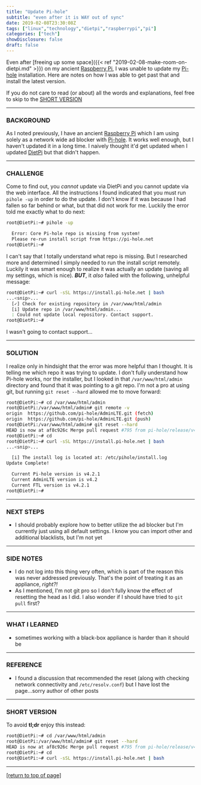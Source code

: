 ```yaml
---
title: "Update Pi-hole"
subtitle: "even after it is WAY out of sync"
date: 2019-02-08T23:30:08Z
tags: ["linux","technology","dietpi","raspberrypi","pi"]
categories: ["tech"]
showDisclosure: false
draft: false
---
```


Even after 
[freeing up some space]({{< ref "2019-02-08-make-room-on-dietpi.md" >}}) on my
ancient [Raspberry Pi](https://www.raspberrypi.org), I was unable to update
my [Pi-hole](https://pi-hole.net/) installation.  Here are notes on how I was
able to get past that and install the latest version.<!--more-->

If you do not care to read (or about) all the words and explanations, feel free
to skip to the [SHORT VERSION](#tldr)

---

### BACKGROUND

As I noted previously, I have an ancient
[Raspberry Pi](https://www.raspberrypi.org) which I am using solely as a network
wide ad blocker with [Pi-hole](https://pi-hole.net/).  It works well enough, but
I haven't updated it in a long time.  I naively thought it'd get updated when I
updated [DietPi](https://dietpi.com) but that didn't happen.

---

### CHALLENGE

Come to find out, you *cannot* update via DietPi and you cannot update via the
web interface.  All the instructions I found indicated that you must run
`pihole -up` in order to do the update.  I don't know if it was because I had
fallen so far behind or what, but that did not work for me.  Luckily the error
told me exactly what to do next:

~~~bash
root@DietPi:~# pihole -up

  Error: Core Pi-hole repo is missing from system!
  Please re-run install script from https://pi-hole.net
root@DietPi:~#
~~~

I can't say that I totally understand what repo is missing.  But I researched
more and determined I simply needed to run the install script remotely.  Luckily
it was smart enough to realize it was actually an update (saving all my
settings, which is nice).  ***BUT***, it *also* failed with the following,
unhelpful message:

~~~bash
root@DietPi:~# curl -sSL https://install.pi-hole.net | bash
...<snip>...
  [✓] Check for existing repository in /var/www/html/admin
  [i] Update repo in /var/www/html/admin...
  : Could not update local repository. Contact support.
root@DietPi:~#
~~~

I wasn't going to contact support...

---

### SOLUTION

I realize only in hindsight that the error was more helpful than I thought.  It
is telling me which repo it was trying to update.  I don't fully understand how
Pi-hole works, nor the installer, but I looked in that `/var/www/html/admin`
directory and found that it was pointing to a git repo.  I'm not a pro at using
git, but running `git reset --hard` allowed me to move forward:

~~~bash
root@DietPi:~# cd /var/www/html/admin
root@DietPi:/var/www/html/admin# git remote -v
origin	https://github.com/pi-hole/AdminLTE.git (fetch)
origin	https://github.com/pi-hole/AdminLTE.git (push)
root@DietPi:/var/www/html/admin# git reset --hard
HEAD is now at af8c926c Merge pull request #795 from pi-hole/release/v4.0
root@DietPi:~# cd
root@DietPi:~# curl -sSL https://install.pi-hole.net | bash
...<snip>...

  [i] The install log is located at: /etc/pihole/install.log
Update Complete! 

  Current Pi-hole version is v4.2.1
  Current AdminLTE version is v4.2
  Current FTL version is v4.2.1
root@DietPi:~# 
~~~

---

### NEXT STEPS

* I should probably explore how to better utilize the ad blocker but I'm
  currently just using all default settings.  I know you can import other and
  additional blacklists, but I'm not yet

---

### SIDE NOTES

* I do not log into this thing very often, which is part of the reason this was
  never addressed previously.  That's the point of treating it as an appliance,
  *right?!*
* As I mentioned, I'm not git pro so I don't fully know the effect of resetting
  the head as I did.  I also wonder if I should have tried to `git pull` first?

---

### WHAT I LEARNED

* sometimes working with a black-box appliance is harder than it should be

---

### REFERENCE

<div id="tldr"></div>

* I found a discussion that recommended the reset (along with checking network
  connectivity and `/etc/resolv.conf`) but I have lost the page...sorry author
  of other posts

---

### SHORT VERSION

To avoid **tl;dr** enjoy this instead:

~~~bash
root@DietPi:~# cd /var/www/html/admin
root@DietPi:/var/www/html/admin# git reset --hard
HEAD is now at af8c926c Merge pull request #795 from pi-hole/release/v4.0
root@DietPi:~# cd
root@DietPi:~# curl -sSL https://install.pi-hole.net | bash
~~~

---

[[return to top of page]](#)
